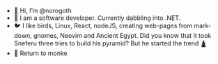 - 👋 Hi, I’m @norogoth
- 👀 I am a software developer. Currently dabbling into .NET.
- 🐦 I like birds, Linux, React, nodeJS, creating web-pages from mark-down, gnomes, Neovim and Ancient Egypt. Did you know that it took Sneferu three tries to build his pyramid? But he started the trend 🛕
- 🐒 Return to monke


<!---
norogoth/norogoth is a ✨ special ✨ repository because its `README.md` (this file) appears on your GitHub profile.
You can click the Preview link to take a look at your changes.
--->

